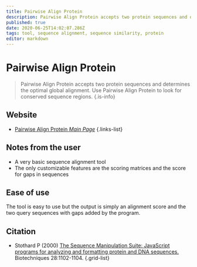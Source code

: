 ```yaml
---
title: Pairwise Align Protein
description: Pairwise Align Protein accepts two protein sequences and determines the optimal global alignment. Use Pairwise Align Protein to look for conserved sequence regions.
published: true
date: 2020-06-25T14:02:07.286Z
tags: tool, sequence alignment, sequence similarity, protein
editor: markdown
---
```


# Pairwise Align Protein

> Pairwise Align Protein accepts two protein sequences and determines the optimal global alignment. Use Pairwise Align Protein to look for conserved sequence regions.
{.is-info}



## Website
- [Pairwise Align Protein *Main Page*](http://www.bioinformatics.org/sms2/pairwise_align_protein.html)
{.links-list}

## Notes from the user
- A very basic sequence alignment tool
- The only customizable features are the scoring matrices and the score for gaps in sequences

## Ease of use

The tool is easy to use but the output is simply an alignment score and the two query sequences with gaps added by the program. 

## Citation

- Stothard P (2000) [The Sequence Manipulation Suite: JavaScript programs for analyzing and formatting protein and DNA sequences.](https://www.future-science.com/doi/abs/10.2144/00286ir01) Biotechniques 28:1102-1104.
{.grid-list}